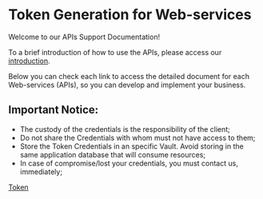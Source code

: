 
# Token Generation for Web-services

Welcome to our APIs Support Documentation!

To a brief introduction of&nbsp;how to use the APIs, please access our [introduction][1].

Below you can check each link to access the detailed document for each Web-services (APIs), so you can develop and implement your business.

## Important Notice:

  * The custody of the credentials is the responsibility of the client;
  * Do not share the Credentials with whom must not have access to them;
  * Store the Token Credentials in an specific Vault. Avoid storing in the same application database that will consume resources;
  * In case of compromise/lost your credentials, you must contact us, immediately;

[Token](https://docs-qa.firstdata.com/org/brazilapi/docs/api/001-sba-token) 

[1]: APIs-Introduction.md
